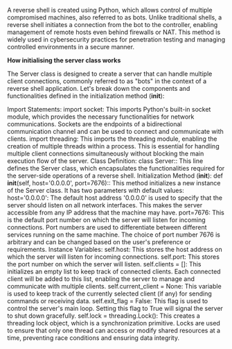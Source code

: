 A reverse shell is created using Python, which allows control of multiple compromised machines, also referred to as bots. Unlike traditional shells, a reverse shell initiates a connection from the bot to the controller, enabling management of remote hosts even behind firewalls or NAT. This method is widely used in cybersecurity practices for penetration testing and managing controlled environments in a secure manner.

**How initialising the server class works**

The Server class is designed to create a server that can handle multiple client connections, commonly referred to as "bots" in the context of a reverse shell application. Let's break down the components and functionalities defined in the initialization method (**init**):

Import Statements:
import socket: This imports Python's built-in socket module, which provides the necessary functionalities for network communications. Sockets are the endpoints of a bidirectional communication channel and can be used to connect and communicate with clients.
import threading: This imports the threading module, enabling the creation of multiple threads within a process. This is essential for handling multiple client connections simultaneously without blocking the main execution flow of the server.
Class Definition:
class Server:: This line defines the Server class, which encapsulates the functionalities required for the server-side operations of a reverse shell.
Initialization Method (**init**):
def **init**(self, host='0.0.0.0', port=7676):: This method initializes a new instance of the Server class. It has two parameters with default values:
host='0.0.0.0': The default host address '0.0.0.0' is used to specify that the server should listen on all network interfaces. This makes the server accessible from any IP address that the machine may have.
port=7676: This is the default port number on which the server will listen for incoming connections. Port numbers are used to differentiate between different services running on the same machine. The choice of port number 7676 is arbitrary and can be changed based on the user's preference or requirements.
Instance Variables:
self.host: This stores the host address on which the server will listen for incoming connections.
self.port: This stores the port number on which the server will listen.
self.clients = []: This initializes an empty list to keep track of connected clients. Each connected client will be added to this list, enabling the server to manage and communicate with multiple clients.
self.current_client = None: This variable is used to keep track of the currently selected client (if any) for sending commands or receiving data.
self.exit_flag = False: This flag is used to control the server's main loop. Setting this flag to True will signal the server to shut down gracefully.
self.lock = threading.Lock(): This creates a threading lock object, which is a synchronization primitive. Locks are used to ensure that only one thread can access or modify shared resources at a time, preventing race conditions and ensuring data integrity.
